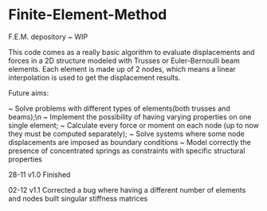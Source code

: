 # Finite-Element-Method
F.E.M. depository ~ WIP

This code comes as a really basic algorithm to evaluate displacements and forces in a 2D structure 
modeled with Trusses or Euler-Bernoulli beam elements. Each element is made up of 2 nodes, which 
means a linear interpolation is used to get the displacement results. 

Future aims:

~ Solve problems with different types of elements(both trusses and beams);\n
~ Implement the possibility of having varying properties on one single element;
~ Calculate every force or moment on each node (up to now they must be computed separately);
~ Solve systems where some node displacements are imposed as boundary conditions
~ Model correctly the presence of concentrated springs as constraints with specific structural properties


28-11
v1.0 Finished 

02-12
v1.1 Corrected a bug where having a different number of elements and nodes built singular stiffness matrices

